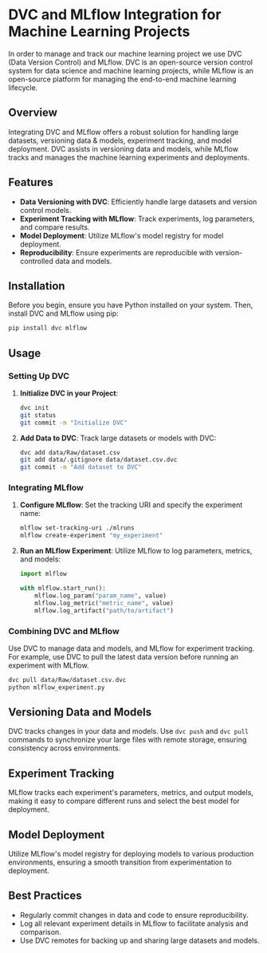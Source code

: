 # DVC and MLflow Integration for Machine Learning Projects

In order to manage and track our machine learning project we use DVC (Data Version Control) and MLflow. DVC is an open-source version control system for data science and machine learning projects, while MLflow is an open-source platform for managing the end-to-end machine learning lifecycle.

## Overview

Integrating DVC and MLflow offers a robust solution for handling large datasets, versioning data & models, experiment tracking, and model deployment. DVC assists in versioning data and models, while MLflow tracks and manages the machine learning experiments and deployments.

## Features

- **Data Versioning with DVC**: Efficiently handle large datasets and version control models.
- **Experiment Tracking with MLflow**: Track experiments, log parameters, and compare results.
- **Model Deployment**: Utilize MLflow's model registry for model deployment.
- **Reproducibility**: Ensure experiments are reproducible with version-controlled data and models.

## Installation

Before you begin, ensure you have Python installed on your system. Then, install DVC and MLflow using pip:

```bash
pip install dvc mlflow
```

## Usage

### Setting Up DVC

1. **Initialize DVC in your Project**:
   ```bash
   dvc init
   git status
   git commit -m "Initialize DVC"

   ```

2. **Add Data to DVC**:
   Track large datasets or models with DVC:
   ```bash
   dvc add data/Raw/dataset.csv
   git add data/.gitignore data/dataset.csv.dvc
   git commit -m "Add dataset to DVC"
   ```

### Integrating MLflow

1. **Configure MLflow**:
   Set the tracking URI and specify the experiment name:
   ```bash
   mlflow set-tracking-uri ./mlruns
   mlflow create-experiment "my_experiment"
   ```

2. **Run an MLflow Experiment**:
   Utilize MLflow to log parameters, metrics, and models:
   ```python
   import mlflow

   with mlflow.start_run():
       mlflow.log_param("param_name", value)
       mlflow.log_metric("metric_name", value)
       mlflow.log_artifact("path/to/artifact")
   ```

### Combining DVC and MLflow

Use DVC to manage data and models, and MLflow for experiment tracking. For example, use DVC to pull the latest data version before running an experiment with MLflow.

```bash
dvc pull data/Raw/dataset.csv.dvc
python mlflow_experiment.py
```

## Versioning Data and Models

DVC tracks changes in your data and models. Use `dvc push` and `dvc pull` commands to synchronize your large files with remote storage, ensuring consistency across environments.

## Experiment Tracking

MLflow tracks each experiment's parameters, metrics, and output models, making it easy to compare different runs and select the best model for deployment.

## Model Deployment

Utilize MLflow's model registry for deploying models to various production environments, ensuring a smooth transition from experimentation to deployment.

## Best Practices

- Regularly commit changes in data and code to ensure reproducibility.
- Log all relevant experiment details in MLflow to facilitate analysis and comparison.
- Use DVC remotes for backing up and sharing large datasets and models.